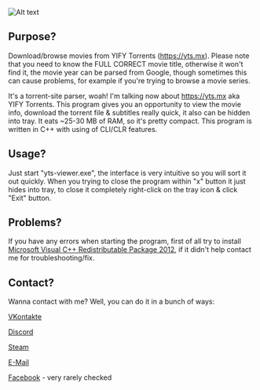 ![Alt text](http://rezwaki.hldns.ru/ytsviewer.png "Preview")
## Purpose?
Download/browse movies from YIFY Torrents (https://yts.mx).
Please note that you need to know the FULL CORRECT movie title, otherwise it won't find it,
the movie year can be parsed from Google,
though sometimes this can cause problems, for example if you're trying to browse a movie series.

It's a torrent-site parser, woah! I'm talking now about https://yts.mx aka YIFY Torrents.
This program gives you an opportunity to view the movie info,
download the torrent file & subtitles really quick, it also can be hidden into tray.
It eats ~25-30 MB of RAM, so it's pretty compact.
This program is written in C++ with using of CLI/CLR features.

## Usage?
Just start "yts-viewer.exe", the interface is very intuitive so you will sort it out quickly.
When you trying to close the program within "x" button it just hides into tray,
to close it completely right-click on the tray icon & click "Exit" button.

## Problems?
If you have any errors when starting the program, first of all try to install
[Microsoft Visual C++ Redistributable Package 2012](https://www.microsoft.com/en-us/download/details.aspx?id=30679),
if it didn't help contact me for troubleshooting/fix.

## Contact?
Wanna contact with me? Well, you can do it in a bunch of ways:

[VKontakte](https://vk.com/glow_05)

[Discord](rezzy#3435)

[Steam](https://steamcommunity.com/id/rezwaki)

[E-Mail](rezwaq123@gmail.com)

[Facebook](https://facebook.com/roman.dvachevsky.1) - very rarely checked
